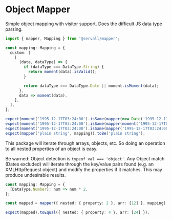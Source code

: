 # Object Mapper
Simple object mapping with visitor support. Does the difficult JS data type parsing.


```typescript
import { mapper, Mapping } from '@servall/mapper';

const mapping: Mapping = {
  custom: [
    [
      (data, dataType) => {
        if (dataType === DataType.String) {
          return moment(data).isValid();
        }

        return dataType === DataType.Date || moment.isMoment(data);
      },
      data => moment(data),
    ],
  ],
};

expect(moment('1995-12-17T03:24:00').isSame(mapper(new Date('1995-12-17T03:24:00'), mapping)));
expect(moment('1995-12-17T03:24:00').isSame(mapper(moment('1995-12-17T03:24:00'), mapping)));
expect(moment('1995-12-17T03:24:00').isSame(mapper('1995-12-17T03:24:00', mapping)));
expect(mapper('plain string', mapping)).toBe('plain string');
```

This package will iterate through arrays, objects, etc. So doing an operation to all nested
properties of an object is easy.

Be warned: Object detection is `typeof val === 'object'`. Any Object match (Dates excluded)
will iterate through the key/value pairs found (e.g. an XMLHttpRequest object) and
modify the properties if it matches. This may produce undesirable results.

```typescript
const mapping: Mapping = {
  [DataType.Number]: num => num * 2,
};

const mapped = mapper({ nested: { property: 2 }, arr: [12] }, mapping);

expect(mapped).toEqual({ nested: { property: 4 }, arr: [24] });
```
